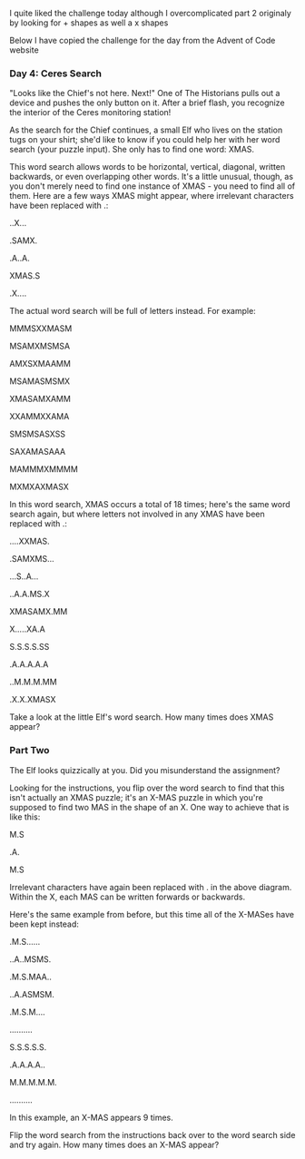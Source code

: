 I quite liked the challenge today although I overcomplicated part 2 originaly by looking for + shapes as well a x shapes

Below I have copied the challenge for the day from the Advent of Code website

### Day 4: Ceres Search

"Looks like the Chief's not here. Next!" One of The Historians pulls out a device and pushes the only button on it. After a brief flash, you recognize the interior of the Ceres monitoring station!

As the search for the Chief continues, a small Elf who lives on the station tugs on your shirt; she'd like to know if you could help her with her word search (your puzzle input). She only has to find one word: XMAS.

This word search allows words to be horizontal, vertical, diagonal, written backwards, or even overlapping other words. It's a little unusual, though, as you don't merely need to find one instance of XMAS - you need to find all of them. Here are a few ways XMAS might appear, where irrelevant characters have been replaced with .:


..X...

.SAMX.

.A..A.

XMAS.S

.X....

The actual word search will be full of letters instead. For example:

MMMSXXMASM

MSAMXMSMSA

AMXSXMAAMM

MSAMASMSMX

XMASAMXAMM

XXAMMXXAMA

SMSMSASXSS

SAXAMASAAA

MAMMMXMMMM

MXMXAXMASX

In this word search, XMAS occurs a total of 18 times; here's the same word search again, but where letters not involved in any XMAS have been replaced with .:

....XXMAS.

.SAMXMS...

...S..A...

..A.A.MS.X

XMASAMX.MM

X.....XA.A

S.S.S.S.SS

.A.A.A.A.A

..M.M.M.MM

.X.X.XMASX

Take a look at the little Elf's word search. How many times does XMAS appear?

### Part Two

The Elf looks quizzically at you. Did you misunderstand the assignment?

Looking for the instructions, you flip over the word search to find that this isn't actually an XMAS puzzle; it's an X-MAS puzzle in which you're supposed to find two MAS in the shape of an X. One way to achieve that is like this:

M.S

.A.

M.S

Irrelevant characters have again been replaced with . in the above diagram. Within the X, each MAS can be written forwards or backwards.

Here's the same example from before, but this time all of the X-MASes have been kept instead:

.M.S......

..A..MSMS.

.M.S.MAA..

..A.ASMSM.

.M.S.M....

..........

S.S.S.S.S.

.A.A.A.A..

M.M.M.M.M.

..........

In this example, an X-MAS appears 9 times.

Flip the word search from the instructions back over to the word search side and try again. How many times does an X-MAS appear?
